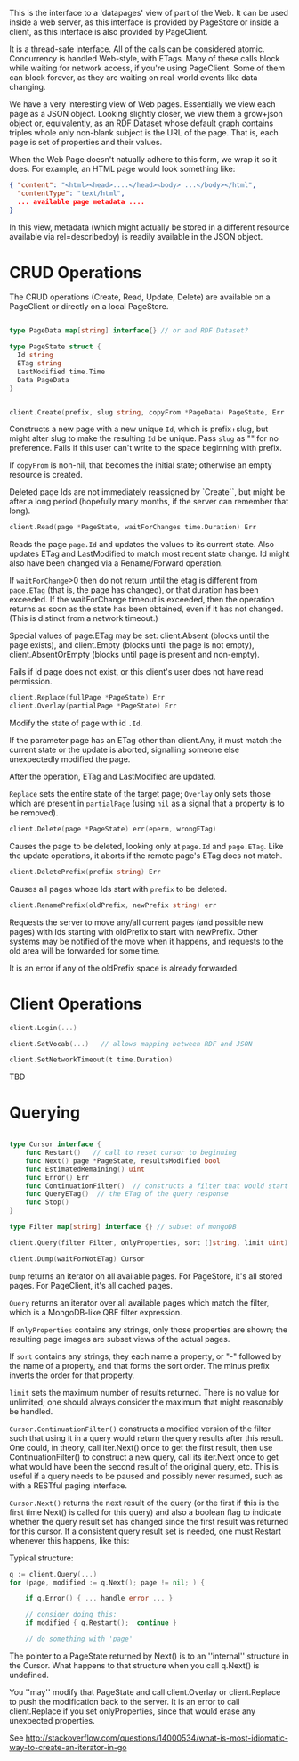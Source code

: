 This is the interface to a 'datapages' view of part of the Web.  It
can be used inside a web server, as this interface is provided by
PageStore or inside a client, as this interface is also provided by
PageClient.

It is a thread-safe interface.  All of the calls can be considered
atomic.  Concurrency is handled Web-style, with ETags.  Many of these
calls block while waiting for network access, if you're using
PageClient.  Some of them can block forever, as they are waiting on
real-world events like data changing.

We have a very interesting view of Web pages.  Essentially we view
each page as a JSON object.  Looking slightly closer, we view them a
grow+json object or, equivalently, as an RDF Dataset whose default
graph contains triples whole only non-blank subject is the URL of the
page.  That is, each page is set of properties and their values.

When the Web Page doesn't natually adhere to this form, we wrap it so
it does.  For example, an HTML page would look something like:

```json
{ "content": "<html><head>....</head><body> ...</body></html",
  "contentType": "text/html",
  ... available page metadata ....
}
```

In this view, metadata (which might actually be stored in a
different resource available via rel=describedby) is readily available
in the JSON object.


CRUD Operations
===============

The CRUD operations (Create, Read, Update, Delete) are available on a
PageClient or directly on a local PageStore.

```go

type PageData map[string] interface{} // or and RDF Dataset?

type PageState struct {
  Id string
  ETag string
  LastModified time.Time
  Data PageData
}


client.Create(prefix, slug string, copyFrom *PageData) PageState, Err
```

Constructs a new page with a new unique `Id`, which is prefix+slug,
but might alter slug to make the resulting `Id` be unique.  Pass
`slug` as "" for no preference.  Fails if this user can't write to the
space beginning with prefix.

If `copyFrom` is non-nil, that becomes the initial state; otherwise an
empty resource is created.

Deleted page Ids are not immediately reassigned by `Create``, but might
be after a long period (hopefully many months, if the server can
remember that long).

```go
client.Read(page *PageState, waitForChanges time.Duration) Err
```
 
Reads the page `page.Id` and updates the values to its current state.  Also updates ETag and LastModified to match most recent state change.  Id might also have been changed via a Rename/Forward operation.

If `waitForChange`>0 then do not return until the etag is different from `page.ETag` (that is, the page has changed), or that duration has been exceeded.  If the waitForChange timeout is exceeded, then the operation returns as soon as the state has been obtained, even if it has not changed.   (This is distinct from a network timeout.)

Special values of page.ETag may be set: client.Absent (blocks until the page exists), and client.Empty (blocks until the page is not empty), client.AbsentOrEmpty (blocks until page is present and non-empty).

Fails if id page does not exist, or this client's user does not have read permission.


```go
client.Replace(fullPage *PageState) Err
client.Overlay(partialPage *PageState) Err
```

Modify the state of page with id `.Id`.   

If the parameter page has an ETag other than client.Any, it must match the current state or the update is aborted, signalling someone else unexpectedly modified the page.

After the operation, ETag and LastModified are updated.

`Replace` sets the entire state of the target page; `Overlay` only sets those which are present in `partialPage` (using `nil` as a signal that a property is to be removed).


```go
client.Delete(page *PageState) err(eperm, wrongETag)
```

Causes the page to be deleted, looking only at `page.Id` and `page.ETag`.  Like the update operations, it aborts if the remote page's ETag does not match.

```go
client.DeletePrefix(prefix string) Err
```

Causes all pages whose Ids start with `prefix` to be deleted.

```go
client.RenamePrefix(oldPrefix, newPrefix string) err
```

Requests the server to move any/all current pages (and possible new pages) with Ids starting with oldPrefix to start with newPrefix.   Other systems may be notified of the move when it happens, and requests to the old area will be forwarded for some time.

It is an error if any of the oldPrefix space is already forwarded.



Client Operations
=================

```go
client.Login(...)

client.SetVocab(...)   // allows mapping between RDF and JSON

client.SetNetworkTimeout(t time.Duration)
```

TBD


Querying
========

```go

type Cursor interface {
	func Restart()   // call to reset cursor to beginning
    func Next() page *PageState, resultsModified bool
    func EstimatedRemaining() uint
    func Error() Err
    func ContinuationFilter()  // constructs a filter that would start here
    func QueryETag()  // the ETag of the query response
	func Stop()
}

type Filter map[string] interface {} // subset of mongoDB

client.Query(filter Filter, onlyProperties, sort []string, limit uint) Cursor

client.Dump(waitForNotETag) Cursor
```

`Dump` returns an iterator on all available pages.  For PageStore, it's all stored pages.  For PageClient, it's all cached pages.

`Query` returns an iterator over all available pages which match the filter, which is a MongoDB-like QBE filter expression.  

If `onlyProperties` contains any strings, only those properties are shown; the resulting page images are subset views of the actual pages.

If `sort` contains any strings, they each name a property, or "-" followed by the name of a property, and that forms the sort order.   The minus prefix inverts the order for that property.

`limit` sets the maximum number of results returned.   There is no value for unlimited; one should always consider the maximum that might reasonably be handled.

`Cursor.ContinuationFilter()` constructs a modified version of the filter such that using it in a query would return the query results after this result.  One could, in theory, call iter.Next() once to get the first result, then use ContinuationFilter() to construct a new query, call its iter.Next once to get what would have been the second result of the original query, etc.   This is useful if a query needs to be paused and possibly never resumed, such as with a RESTful paging interface. 

`Cursor.Next()` returns the next result of the query (or the first if this is the first time Next() is called for this query) and also a boolean flag to indicate whether the query result set has changed since the first result was returned for this cursor.    If a consistent query result set is needed, one must Restart whenever this happens, like this:

Typical structure:

```go
q := client.Query(...)
for (page, modified := q.Next(); page != nil; ) {

    if q.Error() { ... handle error ... }

    // consider doing this:
    if modified { q.Restart();  continue }

	// do something with 'page'

```

The pointer to a PageState returned by Next() is to an ''internal'' structure in the Cursor. What happens to that structure when you call q.Next() is undefined.

You ''may'' modify that PageState and call client.Overlay or client.Replace to push the modification back to the server.   It is an error to call client.Replace if you set onlyProperties, since that would erase any unexpected properties.

See http://stackoverflow.com/questions/14000534/what-is-most-idiomatic-way-to-create-an-iterator-in-go


